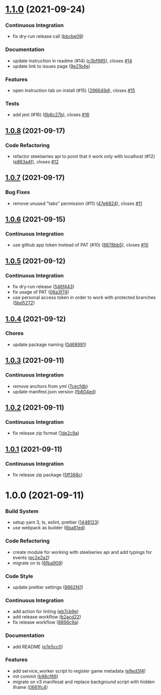 # [1.1.0](https://github.com/meskill/steelseries-browser-cinema/compare/v1.0.8...v1.1.0) (2021-09-24)

### Continuous Integration

- fix dry-run release call ([bbcbe09](https://github.com/meskill/steelseries-browser-cinema/commit/bbcbe096db91a408e21a93735becb4c5917a3082))

### Documentation

- update instruction in readme (#14) ([c3bf985](https://github.com/meskill/steelseries-browser-cinema/commit/c3bf9850152a92a2eea0ff72e038cec6f09798ac)), closes [#14](https://github.com/meskill/steelseries-browser-cinema/issues/14)
- update link to issues page ([9e21b4e](https://github.com/meskill/steelseries-browser-cinema/commit/9e21b4ee2e7754a39a81f0060d6858adb3603a76))

### Features

- open instruction tab on install (#15) ([296649d](https://github.com/meskill/steelseries-browser-cinema/commit/296649d4522b67bd90ef5e85c404372f8f09ab91)), closes [#15](https://github.com/meskill/steelseries-browser-cinema/issues/15)

### Tests

- add jest (#16) ([6b6c27b](https://github.com/meskill/steelseries-browser-cinema/commit/6b6c27b8db97a16042041334241a65edbe7f89b7)), closes [#16](https://github.com/meskill/steelseries-browser-cinema/issues/16)

## [1.0.8](https://github.com/meskill/steelseries-browser-cinema/compare/v1.0.7...v1.0.8) (2021-09-17)

### Code Refactoring

- refactor steelseries api to point that it work only with localhost (#12) ([e863a4f](https://github.com/meskill/steelseries-browser-cinema/commit/e863a4f9805820f9dbf07c573e9658290a9657bd)), closes [#12](https://github.com/meskill/steelseries-browser-cinema/issues/12)

## [1.0.7](https://github.com/meskill/steelseries-browser-cinema/compare/v1.0.6...v1.0.7) (2021-09-17)

### Bug Fixes

- remove unused "tabs" permission (#11) ([47e6824](https://github.com/meskill/steelseries-browser-cinema/commit/47e6824a15d691f5fb1f1b60afb0f09d229445be)), closes [#11](https://github.com/meskill/steelseries-browser-cinema/issues/11)

## [1.0.6](https://github.com/meskill/steelseries-browser-cinema/compare/v1.0.5...v1.0.6) (2021-09-15)

### Continuous Integration

- use github app token instead of PAT (#10) ([8878bb5](https://github.com/meskill/steelseries-browser-cinema/commit/8878bb5400703414cf670b1f357b71852faea851)), closes [#10](https://github.com/meskill/steelseries-browser-cinema/issues/10)

## [1.0.5](https://github.com/meskill/steelseries-browser-cinema/compare/v1.0.4...v1.0.5) (2021-09-12)

### Continuous Integration

- fix dry-run release ([546f443](https://github.com/meskill/steelseries-browser-cinema/commit/546f44316c7faf60323a31a31d1e223ec55d37e5))
- fix usage of PAT ([06a3f74](https://github.com/meskill/steelseries-browser-cinema/commit/06a3f74c486389f2eac28aac823a75d7a09be8ab))
- use personal access token in order to work with protected branches ([5bd5272](https://github.com/meskill/steelseries-browser-cinema/commit/5bd5272da353006d77db1a7486d93c611fd3aa42))

## [1.0.4](https://github.com/meskill/steelseries-browser-cinema/compare/v1.0.3...v1.0.4) (2021-09-12)

### Chores

- update package naming ([0d68991](https://github.com/meskill/steelseries-browser-cinema/commit/0d68991827c4f8a38597a013d75d77e19b4b9b9c))

## [1.0.3](https://github.com/meskill/steelseries-fullscreenhandler/compare/v1.0.2...v1.0.3) (2021-09-11)

### Continuous Integration

- remove anchors from yml ([7cecfdb](https://github.com/meskill/steelseries-fullscreenhandler/commit/7cecfdb2dc0ad5423af0e0d5ce12cdb1d722e4c0))
- update manifest.json version ([fb604ed](https://github.com/meskill/steelseries-fullscreenhandler/commit/fb604ed143a3823a163552872838ed84f3668abf))

## [1.0.2](https://github.com/meskill/steelseries-fullscreenhandler/compare/v1.0.1...v1.0.2) (2021-09-11)

### Continuous Integration

- fix release zip format ([1de2c9a](https://github.com/meskill/steelseries-fullscreenhandler/commit/1de2c9a6b28a9822ee8d45a728377a7d2c05407d))

## [1.0.1](https://github.com/meskill/steelseries-fullscreenhandler/compare/v1.0.0...v1.0.1) (2021-09-11)

### Continuous Integration

- fix release zip package ([5ff388c](https://github.com/meskill/steelseries-fullscreenhandler/commit/5ff388cd60ba4a1b11c674858b6981d95aa52d4b))

# 1.0.0 (2021-09-11)

### Build System

- setup yarn 3, ts, eslint, prettier ([1448123](https://github.com/meskill/steelseries-fullscreenhandler/commit/1448123c8906c75da2a637a0bc32454084b17db0))
- use webpack as builder ([6ba81ed](https://github.com/meskill/steelseries-fullscreenhandler/commit/6ba81ed57c4ee4be0e6c7bfe8b190756b08e9bbe))

### Code Refactoring

- create module for working with steelseries api and add typings for events ([ec2e2a2](https://github.com/meskill/steelseries-fullscreenhandler/commit/ec2e2a28ad4b064ecbdf86716759fa7cf9811047))
- migrate on ts ([6fba909](https://github.com/meskill/steelseries-fullscreenhandler/commit/6fba9091403afba8ac9f6171e9b5382ed0e795d3))

### Code Style

- update prettier settings ([8662f41](https://github.com/meskill/steelseries-fullscreenhandler/commit/8662f4116dcd199ff6f53d0670b0cb336a5c9027))

### Continuous Integration

- add action for linting ([eb7cb9e](https://github.com/meskill/steelseries-fullscreenhandler/commit/eb7cb9e6956cdbcd99b645f5b9ee1745d675f4c0))
- add release workflow ([b2acd22](https://github.com/meskill/steelseries-fullscreenhandler/commit/b2acd22c9f13cd81a9111850437bafbaf3341898))
- fix release workflow ([8866c9a](https://github.com/meskill/steelseries-fullscreenhandler/commit/8866c9ae70ca5864689e35505e92864dfb6cc38a))

### Documentation

- add README ([e7e5cc0](https://github.com/meskill/steelseries-fullscreenhandler/commit/e7e5cc074b8ebb4146f5b2e18d9ee4404faf1006))

### Features

- add service_worker script to register game metadata ([e9ed3f4](https://github.com/meskill/steelseries-fullscreenhandler/commit/e9ed3f435941a3b5304d3d41a3a29f354de87822))
- init commit ([b98cf66](https://github.com/meskill/steelseries-fullscreenhandler/commit/b98cf669b7cf77548192347436d2656f7e1e16d6))
- migrate on v3 manifesat and replace background script with hidden iframe ([0661fc4](https://github.com/meskill/steelseries-fullscreenhandler/commit/0661fc42510086b065f16f36c17513e63ab6fb41))
